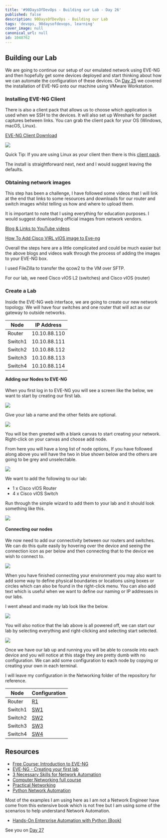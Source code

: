```yaml
---
title: '#90DaysOfDevOps - Building our Lab - Day 26'
published: false
description: 90DaysOfDevOps - Building our Lab
tags: 'devops, 90daysofdevops, learning'
cover_image: null
canonical_url: null
id: 1048762
---
```


## Building our Lab

We are going to continue our setup of our emulated network using EVE-NG and then hopefully get some devices deployed and start thinking about how we can automate the configuration of these devices. On [Day 25](day25.md) we covered the installation of EVE-NG onto our machine using VMware Workstation.

### Installing EVE-NG Client

There is also a client pack that allows us to choose which application is used when we SSH to the devices. It will also set up Wireshark for packet captures between links. You can grab the client pack for your OS (Windows, macOS, Linux).

[EVE-NG Client Download](https://www.eve-ng.net/index.php/download/)

![](Images/Day26_Networking1.png)

Quick Tip: If you are using Linux as your client then there is this [client pack](https://github.com/SmartFinn/eve-ng-integration).

The install is straightforward next, next and I would suggest leaving the defaults.

### Obtaining network images

This step has been a challenge, I have followed some videos that I will link at the end that links to some resources and downloads for our router and switch images whilst telling us how and where to upload them.

It is important to note that I using everything for education purposes. I would suggest downloading official images from network vendors.

[Blog & Links to YouTube videos](https://loopedback.com/2019/11/15/setting-up-eve-ng-for-ccna-ccnp-ccie-level-studies-includes-multiple-vendor-node-support-an-absolutely-amazing-study-tool-to-check-out-asap/)

[How To Add Cisco VIRL vIOS image to Eve-ng](https://networkhunt.com/how-to-add-cisco-virl-vios-image-to-eve-ng/)

Overall the steps here are a little complicated and could be much easier but the above blogs and videos walk through the process of adding the images to your EVE-NG box.

I used FileZilla to transfer the qcow2 to the VM over SFTP.

For our lab, we need Cisco vIOS L2 (switches) and Cisco vIOS (router)

### Create a Lab

Inside the EVE-NG web interface, we are going to create our new network topology. We will have four switches and one router that will act as our gateway to outside networks.

| Node    | IP Address   |
| ------- | ------------ |
| Router  | 10.10.88.110 |
| Switch1 | 10.10.88.111 |
| Switch2 | 10.10.88.112 |
| Switch3 | 10.10.88.113 |
| Switch4 | 10.10.88.114 |

#### Adding our Nodes to EVE-NG

When you first log in to EVE-NG you will see a screen like the below, we want to start by creating our first lab.

![](Images/Day26_Networking2.png)

Give your lab a name and the other fields are optional.

![](Images/Day26_Networking3.png)

You will be then greeted with a blank canvas to start creating your network. Right-click on your canvas and choose add node.

From here you will have a long list of node options, If you have followed along above you will have the two in blue shown below and the others are going to be grey and unselectable.

![](Images/Day26_Networking4.png)

We want to add the following to our lab:

- 1 x Cisco vIOS Router
- 4 x Cisco vIOS Switch

Run through the simple wizard to add them to your lab and it should look something like this.

![](Images/Day26_Networking5.png)

#### Connecting our nodes

We now need to add our connectivity between our routers and switches. We can do this quite easily by hovering over the device and seeing the connection icon as per below and then connecting that to the device we wish to connect to.

![](Images/Day26_Networking6.png)

When you have finished connecting your environment you may also want to add some way to define physical boundaries or locations using boxes or circles which can also be found in the right-click menu. You can also add text which is useful when we want to define our naming or IP addresses in our labs.

I went ahead and made my lab look like the below.

![](Images/Day26_Networking7.png)

You will also notice that the lab above is all powered off, we can start our lab by selecting everything and right-clicking and selecting start selected.

![](Images/Day26_Networking8.png)

Once we have our lab up and running you will be able to console into each device and you will notice at this stage they are pretty dumb with no configuration. We can add some configuration to each node by copying or creating your own in each terminal.

I will leave my configuration in the Networking folder of the repository for reference.

| Node    | Configuration         |
| ------- | --------------------- |
| Router  | [R1](Networking/R1)   |
| Switch1 | [SW1](Networking/SW1) |
| Switch2 | [SW2](Networking/SW2) |
| Switch3 | [SW3](Networking/SW3) |
| Switch4 | [SW4](Networking/SW4) |

## Resources

- [Free Course: Introduction to EVE-NG](https://www.youtube.com/watch?v=g6B0f_E0NMg)
- [EVE-NG - Creating your first lab](https://www.youtube.com/watch?v=9dPWARirtK8)
- [3 Necessary Skills for Network Automation](https://www.youtube.com/watch?v=KhiJ7Fu9kKA&list=WL&index=122&t=89s)
- [Computer Networking full course](https://www.youtube.com/watch?v=IPvYjXCsTg8)
- [Practical Networking](http://www.practicalnetworking.net/)
- [Python Network Automation](https://www.youtube.com/watch?v=xKPzLplPECU&list=WL&index=126)

Most of the examples I am using here as I am not a Network Engineer have come from this extensive book which is not free but I am using some of the scenarios to help understand Network Automation.

- [Hands-On Enterprise Automation with Python (Book)](https://www.packtpub.com/product/hands-on-enterprise-automation-with-python/9781788998512)

See you on [Day 27](day27.md)
